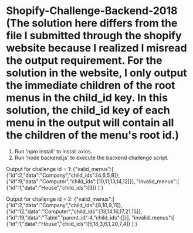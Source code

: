 # Shopify-Challenge-Backend-2018 (The solution here differs from the file I submitted through the shopify website because I realized I misread the output requirement. For the solution in the website, I only output the immediate children of the root menus in the child_id key. In this solution, the child_id key of each menu in the output will contain all the children of the menu's root id.)

1. Run 'npm install' to install axios.
2. Run 'node backend.js' to execute the backend challenge script.

Output for challenge id = 1:
{"valid_menus":[
	{"id":2,"data":"Company","child_ids":[4,6,5,8]},
	{"id":9,"data":"Computer","child_ids":[10,11,13,14,12]}],
"invalid_menus":[
	{"id":1,"data":"House","child_ids":[3]}
	]
}

Output for challenge id = 2:
{"valid_menus":[
	{"id":2,"data":"Company","child_ids":[8,10,9,11]},
	{"id":12,"data":"Computer","child_ids":[13,14,16,17,21,15]},
	{"id":19,"data":"Table","parent_id":4,"child_ids":[]}],
"invalid_menus":[
	{"id":1,"data":"House","child_ids":[5,18,3,6,1,20,7,4]}
	]
}
